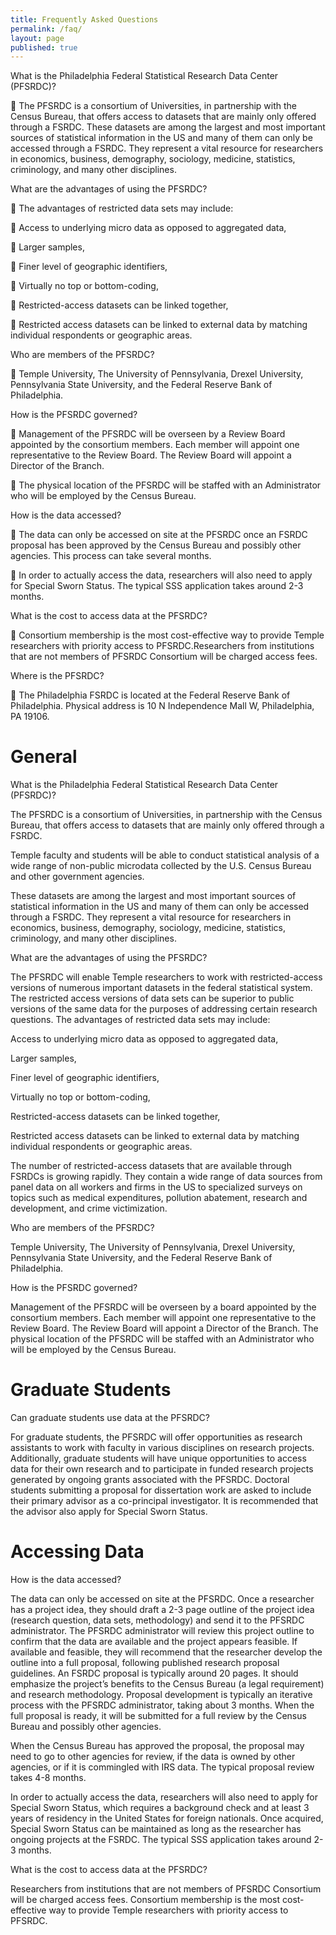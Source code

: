 ```yaml
---
title: Frequently Asked Questions
permalink: /faq/
layout: page
published: true
---
```


What is the Philadelphia Federal Statistical Research Data Center (PFSRDC)?

 The PFSRDC is a consortium of Universities, in partnership with the Census Bureau, that offers access to datasets that are mainly only offered through a FSRDC. These datasets are among the largest and most important sources of statistical information in the US and many of them can only be accessed through a FSRDC. They represent a vital resource for researchers in economics, business, demography, sociology, medicine, statistics, criminology, and many other disciplines.

What are the advantages of using the PFSRDC?

 The advantages of restricted data sets may include:

 Access to underlying micro data as opposed to aggregated data,

 Larger samples,

 Finer level of geographic identifiers,

 Virtually no top or bottom-coding,

 Restricted-access datasets can be linked together,

 Restricted access datasets can be linked to external data by matching individual respondents or geographic areas.

Who are members of the PFSRDC?

 Temple University, The University of Pennsylvania, Drexel University, Pennsylvania State University, and the Federal Reserve Bank of Philadelphia.

How is the PFSRDC governed?

 Management of the PFSRDC will be overseen by a Review Board appointed by the consortium members. Each member will appoint one representative to the Review Board. The Review Board will appoint a Director of the Branch.

 The physical location of the PFSRDC will be staffed with an Administrator who will be employed by the Census Bureau.

How is the data accessed?

 The data can only be accessed on site at the PFSRDC once an FSRDC proposal has been approved by the Census Bureau and possibly other agencies. This process can take several months.

 In order to actually access the data, researchers will also need to apply for Special Sworn Status. The typical SSS application takes around 2-3 months.

What is the cost to access data at the PFSRDC?

 Consortium membership is the most cost-effective way to provide Temple researchers with priority access to PFSRDC.Researchers from institutions that are not members of PFSRDC Consortium will be charged access fees.

Where is the PFSRDC?

 The Philadelphia FSRDC is located at the Federal Reserve Bank of Philadelphia. Physical address is 10 N Independence Mall W, Philadelphia, PA 19106.


# General

What is the Philadelphia Federal Statistical Research Data Center (PFSRDC)?

The PFSRDC is a consortium of Universities, in partnership with the Census Bureau, that offers access to datasets that are mainly only offered through a FSRDC.

Temple faculty and students will be able to conduct statistical analysis of a wide range of non-public microdata collected by the U.S. Census Bureau and other government agencies.

These datasets are among the largest and most important sources of statistical information in the US and many of them can only be accessed through a FSRDC. They represent a vital resource for researchers in economics, business, demography, sociology, medicine, statistics, criminology, and many other disciplines.

What are the advantages of using the PFSRDC?

The PFSRDC will enable Temple researchers to work with restricted-access versions of numerous important datasets in the federal statistical system.  The restricted access versions of data sets can be superior to public versions of the same data for the purposes of addressing certain research questions. The advantages of restricted data sets may include:

Access to underlying micro data as opposed to aggregated data,

Larger samples,

Finer level of geographic identifiers,

Virtually no top or bottom-coding,

Restricted-access datasets can be linked together,

Restricted access datasets can be linked to external data by matching individual respondents or geographic areas.

The number of restricted-access datasets that are available through FSRDCs is growing rapidly. They contain a wide range of data sources from panel data on all workers and firms in the US to specialized surveys on topics such as medical expenditures, pollution abatement, research and development, and crime victimization.

 Who are members of the PFSRDC?

Temple University, The University of Pennsylvania, Drexel University, Pennsylvania State University, and the Federal Reserve Bank of Philadelphia.

How is the PFSRDC governed?

Management of the PFSRDC will be overseen by a board appointed by the consortium members.  Each member will appoint one representative to the Review Board.  The Review Board will appoint a Director of the Branch.  The physical location of the PFSRDC will be staffed with an Administrator who will be employed by the Census Bureau.

# Graduate Students

Can graduate students use data at the PFSRDC?

For graduate students, the PFSRDC will offer opportunities as research assistants to work with faculty in various disciplines on research projects.  Additionally, graduate students will have unique opportunities to access data for their own research and to participate in funded research projects generated by ongoing grants associated with the PFSRDC.  Doctoral students submitting a proposal for dissertation work are asked to include their primary advisor as a co-principal investigator. It is recommended that the advisor also apply for Special Sworn Status.

# Accessing Data

How is the data accessed?

The data can only be accessed on site at the PFSRDC.  Once a researcher has a project idea, they should draft a 2-3 page outline of the project idea (research question, data sets, methodology) and send it to the PFSRDC administrator. The PFSRDC administrator will review this project outline to confirm that the data are available and the project appears feasible. If available and feasible, they will recommend that the researcher develop the outline into a full proposal, following published research proposal guidelines. An FSRDC proposal is typically around 20 pages. It should emphasize the project’s benefits to the Census Bureau (a legal requirement) and research methodology. Proposal development is typically an iterative process with the PFSRDC administrator, taking about 3 months. When the full proposal is ready, it will be submitted for a full review by the Census Bureau and possibly other agencies.

When the Census Bureau has approved the proposal, the proposal may need to go to other agencies for review, if the data is owned by other agencies, or if it is commingled with IRS data. The typical proposal review takes 4-8 months.

In order to actually access the data, researchers will also need to apply for Special Sworn Status, which requires a background check and at least 3 years of residency in the United States for foreign nationals. Once acquired, Special Sworn Status can be maintained as long as the researcher has ongoing projects at the FSRDC. The typical SSS application takes around 2-3 months.

What is the cost to access data at the PFSRDC?

Researchers from institutions that are not members of PFSRDC Consortium will be charged access fees.  Consortium membership is the most cost-effective way to provide Temple researchers with priority access to PFSRDC.

